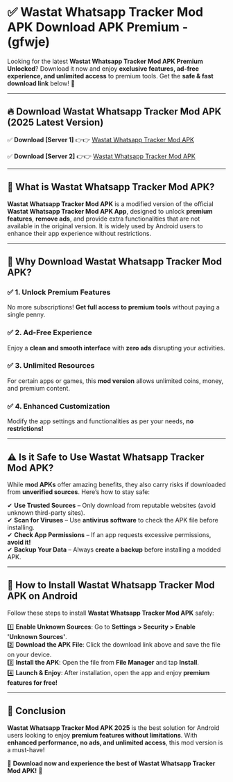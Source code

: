 
# ✅ Wastat   Whatsapp Tracker Mod APK Download APK Premium -  (gfwje) 

Looking for the latest **Wastat   Whatsapp Tracker Mod APK Premium Unlocked**? Download it now and enjoy **exclusive features, ad-free experience, and unlimited access** to premium tools. Get the **safe & fast download link** below! 🚀

---

## 🔥 Download Wastat   Whatsapp Tracker Mod APK (2025 Latest Version)

✅ **Download [Server 1]** 👉👉 [Wastat   Whatsapp Tracker Mod APK ](https://apkcomod.com?title=Wastat___Whatsapp_Tracker_Mod_APK)  

✅ **Download [Server 2]** 👉👉 [Wastat   Whatsapp Tracker Mod APK ](https://apkcomod.com?title=Wastat___Whatsapp_Tracker_Mod_APK)  


---

## 📌 What is Wastat   Whatsapp Tracker Mod APK?

**Wastat   Whatsapp Tracker Mod APK** is a modified version of the official **Wastat   Whatsapp Tracker Mod APK App**, designed to unlock **premium features**, **remove ads**, and provide extra functionalities that are not available in the original version. It is widely used by Android users to enhance their app experience without restrictions.

---

## 🌟 Why Download Wastat   Whatsapp Tracker Mod APK?

### ✅ 1. Unlock Premium Features
No more subscriptions! **Get full access to premium tools** without paying a single penny.

### ✅ 2. Ad-Free Experience
Enjoy a **clean and smooth interface** with **zero ads** disrupting your activities.

### ✅ 3. Unlimited Resources
For certain apps or games, this **mod version** allows unlimited coins, money, and premium content.

### ✅ 4. Enhanced Customization
Modify the app settings and functionalities as per your needs, **no restrictions!**

---

## ⚠️ Is it Safe to Use Wastat   Whatsapp Tracker Mod APK?

While **mod APKs** offer amazing benefits, they also carry risks if downloaded from **unverified sources**. Here’s how to stay safe:

✔ **Use Trusted Sources** – Only download from reputable websites (avoid unknown third-party sites).  
✔ **Scan for Viruses** – Use **antivirus software** to check the APK file before installing.  
✔ **Check App Permissions** – If an app requests excessive permissions, **avoid it!**  
✔ **Backup Your Data** – Always **create a backup** before installing a modded APK.

---

## 📲 How to Install Wastat   Whatsapp Tracker Mod APK on Android

Follow these steps to install **Wastat   Whatsapp Tracker Mod APK** safely:

1️⃣ **Enable Unknown Sources**: Go to **Settings > Security > Enable 'Unknown Sources'**.  
2️⃣ **Download the APK File**: Click the download link above and save the file on your device.  
3️⃣ **Install the APK**: Open the file from **File Manager** and tap **Install**.  
4️⃣ **Launch & Enjoy**: After installation, open the app and enjoy **premium features for free!**

---

## 🚀 Conclusion

**Wastat   Whatsapp Tracker Mod APK 2025** is the best solution for Android users looking to enjoy **premium features without limitations**. With **enhanced performance, no ads, and unlimited access**, this mod version is a must-have!

🔻 **Download now and experience the best of Wastat   Whatsapp Tracker Mod APK!** 🔻

